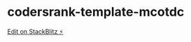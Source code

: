 # codersrank-template-mcotdc

[Edit on StackBlitz ⚡️](https://stackblitz.com/edit/codersrank-template-mcotdc)